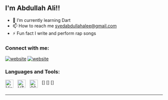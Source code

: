 
## I'm Abdullah Ali!!

- 🌱 I’m currently learning Dart
- 📫 How to reach me syedabdullahalee@gmail.com
- ⚡ Fun fact I write and perform rap songs

### Connect with me:

[![website](./img/instagram-light.svg)](https://www.instagram.com/imabdullahali/#gh-light-mode-only)
[![website](./img/instagram-dark.svg)](https://www.instagram.com/imabdullahali/#gh-dark-mode-only)

### Languages and Tools:

[<img align="left" alt="Visual Studio Code" width="26px" src="https://cdn.jsdelivr.net/gh/devicons/devicon/icons/vscode/vscode-original.svg" style="padding-right:10px;" />]
[<img align="left" alt="HTML5" width="26px" src="https://cdn.jsdelivr.net/gh/devicons/devicon/icons/html5/html5-original.svg" style="padding-right:10px;" />]
[<img align="left" alt="CSS3" width="26px" src="https://cdn.jsdelivr.net/gh/devicons/devicon/icons/css3/css3-original.svg" style="padding-right:10px;" />]
<br />
<br />

---

